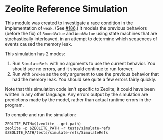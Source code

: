 # Zeolite Reference Simulation

This module was created to investigate a race condition in the implementation
of `weak`. (See [#186](https://github.com/ta0kira/zeolite/issues/186).) It
models the previous behaviors (before the fix) of `BoxedValue` and `WeakValue`
using state machines that are stochastically interleaved, in an attempt to
determine which sequences of events caused the memory leak.

This simulation has 2 modes:

1. Run `SimulateRefs` with no arguments to use the current behavior. You should
   see no errors, and it should continue to run forever.
2. Run with `broken` as the only argument to use the previous behavior that had
   the memory leak. You should see quite a few errors fairly quickly.

Note that this simulation code isn't specific to Zeolite; it could have been
written in any other language. Any errors output by the simulation are
predictions made by the model, rather than actual runtime errors in the program.

To compile and run the simulation:

```shell
ZEOLITE_PATH=$(zeolite --get-path)
zeolite -p $ZEOLITE_PATH -r tests/simulate-refs
$ZEOLITE_PATH/tests/simulate-refs/SimulateRefs
```
